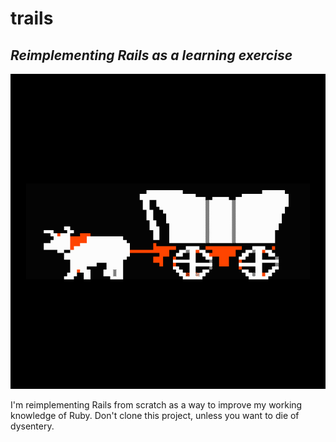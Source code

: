 # trails
## *Reimplementing Rails as a learning exercise*

<img src="./trails.gif" alt="Trails" />

I'm reimplementing Rails from scratch as a way to improve my working knowledge
of Ruby. Don't clone this project, unless you want to die of dysentery.
